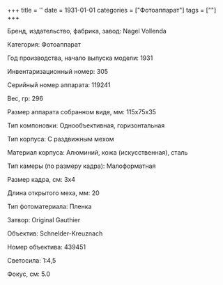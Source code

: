 +++
title = ''
date = 1931-01-01
categories = ["Фотоаппарат"]
tags = [""]
+++

Бренд, издательство, фабрика, завод: Nagel Vollenda

Категория: Фотоаппарат

Год производства, начало выпуска модели: 1931

Инвентаризационный номер: 305

Серийный номер аппарата: 119241

Вес, гр: 296

Размер аппарата  собранном виде, мм: 115x75x35

Тип компоновки: Однообъективная, горизонтальная

Тип корпуса: С раздвижным мехом

Материал корпуса: Алюминий, кожа (искусственная), сталь

Тип камеры (по размеру кадра): Малоформатная

Размер кадра, см: 3х4

Длина открытого меха, мм: 20

Тип фотоматериала: Пленка

Затвор: Original Gauthier

Объектив: Schnelder-Kreuznach

Номер объектива: 439451

Светосила: 1:4,5

Фокус, см: 5.0

